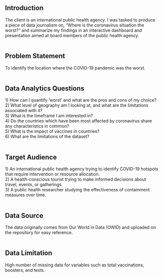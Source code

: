 <h2> Introduction </h2>
The client is an international public health agency. I was tasked to produce a piece of data journalism on, “Where is the coronavirus situation the worst?” and summarize my findings in an interactive dashboard and presentation aimed at board members of the public health agency.
<br>
<br>
<h2> Problem Statement </h2>
To identify the location where the COVID-19 pandemic was the worst.
<br>
<br>
<h2> Data Analytics Questions </h2>
1) How can I quantify ‘worst’ and what are the pros and cons of my choice?
<br/>2) What level of geography am I looking at, and what are the limitations associated with it?
<br/>3) What is the timeframe I am interested in?
<br/>4) Do the countries which have been most affected by coronavirus share any characteristics in common?
<br/>5) What is the impact of vaccines in countries?
<br/>6) What are the limitations of the dataset?
<br>
<br>
<h2> Target Audience </h2>
1) An international public health agency trying to identify COVID-19 hotspots that require intervention or resource allocation. <br>
2) A health-conscious tourist trying to make informed decisions about travel, events, or gatherings. <br>
3) A public health researcher studying the effectiveness of containment measures over time.
<br>
<br>
<h2> Data Source </h2>
The data originally comes from Our World in Data (OWID) and uploaded on the repository for easy reference.
<br>
<br>
<h2> Data Limitation </h2>
High number of missing data for variables such as total vaccinations, boosters, and tests.


